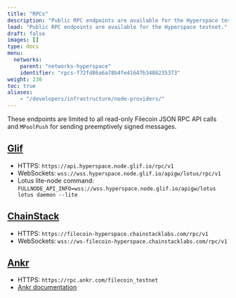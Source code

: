```yaml
---
title: "RPCs"
description: "Public RPC endpoints are available for the Hyperspace testnet."
lead: "Public RPC endpoints are available for the Hyperspace testnet."
draft: false
images: []
type: docs
menu:
  networks:
    parent: "networks-hyperspace"
    identifier: "rpcs-f72fd86a6a78b4fe41647b3488235373"
weight: 230
toc: true
aliases:
    - "/developers/infrastructure/node-providers/"
---
```


These endpoints are limited to all read-only Filecoin JSON RPC API calls and `MPoolPush` for sending preemptively signed messages.

## [Glif](https://glif.io)

- HTTPS: `https://api.hyperspace.node.glif.io/rpc/v1`
- WebSockets: `wss://wss.hyperspace.node.glif.io/apigw/lotus/rpc/v1`
- Lotus lite-node command: `FULLNODE_API_INFO=wss://wss.hyperspace.node.glif.io/apigw/lotus lotus daemon --lite`

## [ChainStack](https://chainstack.com/labs/#filecoin)

- HTTPS: `https://filecoin-hyperspace.chainstacklabs.com/rpc/v1`
- WebSockets: `wss://ws-filecoin-hyperspace.chainstacklabs.com/rpc/v1`

## [Ankr](https://ankr.com)

- HTTPS: `https://rpc.ankr.com/filecoin_testnet`
- [Ankr documentation](https://www.ankr.com/docs/rpc-service/chains/chains-list/#filecoin)

